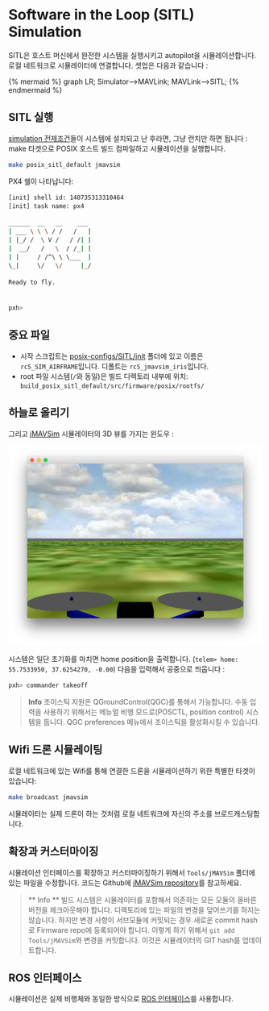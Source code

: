 # Software in the Loop (SITL) Simulation

SITL은 호스트 머신에서 완전한 시스템을 실행시키고 autopilot을 시뮬레이션합니다. 로컬 네트워크로 시뮬레이터에 연결합니다. 셋업은 다음과 같습니다 :

{% mermaid %}
graph LR;
  Simulator-->MAVLink;
  MAVLink-->SITL;
{% endmermaid %}

## SITL 실행

[simulation 전제조건](../setup/dev_env.md)들이 시스템에 설치되고 난 후라면, 그냥 런치만 하면 됩니다 : make 타겟으로 POSIX 호스트 빌드 컴파일하고 시뮬레이션을 실행합니다.

```sh
make posix_sitl_default jmavsim
```

PX4 쉘이 나타납니다:

```sh
[init] shell id: 140735313310464
[init] task name: px4

______  __   __    ___
| ___ \ \ \ / /   /   |
| |_/ /  \ V /   / /| |
|  __/   /   \  / /_| |
| |     / /^\ \ \___  |
\_|     \/   \/     |_/

Ready to fly.


pxh>
```

## 중요 파일

  * 시작 스크립트는 [posix-configs/SITL/init](https://github.com/PX4/Firmware/tree/master/posix-configs/SITL/init) 폴더에 있고 이름은 `rcS_SIM_AIRFRAME`입니다. 디폴트는 `rcS_jmavsim_iris`입니다.
  * root 파일 시스템(`/`와 동일)은 빌드 디렉토리 내부에 위치:
 `build_posix_sitl_default/src/firmware/posix/rootfs/`

## 하늘로 올리기

그리고 [jMAVSim](http://github.com/PX4/jMAVSim.git) 시뮬레이터의 3D 뷰를 가지는 윈도우 :

![](../../assets/sim/jmavsim.png)

시스템은 일단 초기화를 마치면 home position을 출력합니다. (`telem> home: 55.7533950, 37.6254270, -0.00`) 다음을 입력해서 공중으로 띄웁니다 :

```sh
pxh> commander takeoff
```

> **Info** 조이스틱 지원은 QGroundControl(QGC)를 통해서 가능합니다. 수동 입력을 사용하기 위해서는 메뉴얼 비행 모드로(POSCTL, position control) 시스템을 둡니다. QGC preferences 메뉴에서 조이스틱을 활성화시킬 수 있습니다.

## Wifi 드론 시뮬레이팅

로컬 네트워크에 있는 Wifi를 통해 연결한 드론을 시뮬레이션하기 위한 특별한 타겟이 있습니다:

```sh
make broadcast jmavsim
```

시뮬레이터는 실제 드론이 하는 것처럼 로컬 네트워크에 자신의 주소를 브로드캐스팅합니다.

## 확장과 커스터마이징

시뮬레이션 인터페이스를 확장하고 커스터마이징하기 위해서 `Tools/jMAVSim` 폴더에 있는 파일을 수정합니다. 코드는 Github에 [jMAVSim repository](https://github.com/px4/sitl_gazebo)를 참고하세요.

> ** Info ** 빌드 시스템은 시뮬레이터를 포함해서 의존하는 모든 모듈의 올바른 버전을 체크아웃해야 합니다. 디렉토리에 있는 파일의 변경을 덮어쓰기를 하지는 않습니다. 하지만 변경 사항이 서브모듈에 커밋되는 경우 새로운 commit hash로 Firmware repo에 등록되어야 합니다. 이렇게 하기 위해서 `git add Tools/jMAVSim`와 변경을 커밋합니다. 이것은 시뮬레이터의 GIT hash를 업데이트합니다.

## ROS 인터페이스

시뮬레이션은 실제 비행체와 동일한 방식으로 [ROS 인터페이스](../simulation/ros_interface.md)를 사용합니다.
